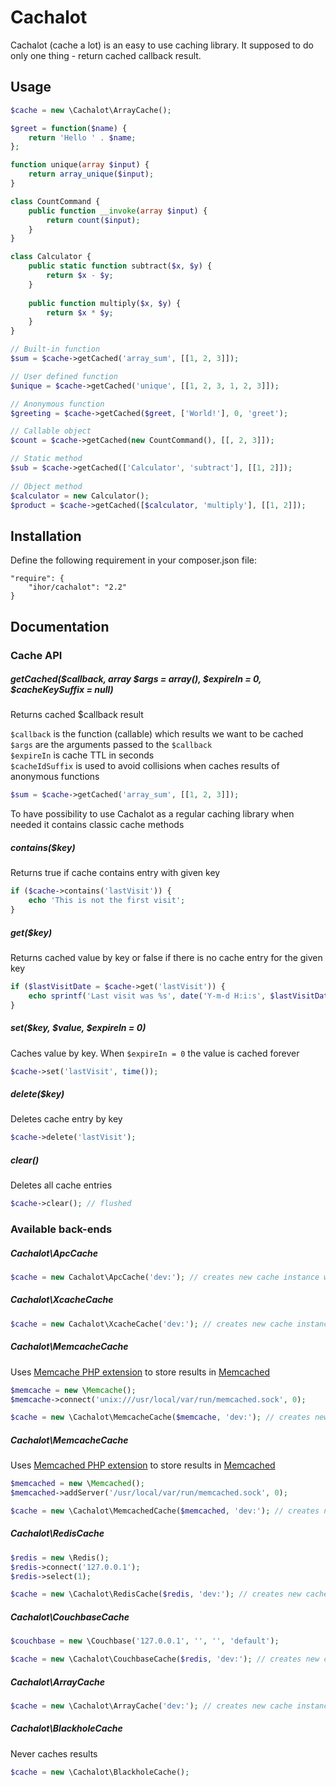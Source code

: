 Cachalot
========

Cachalot (cache a lot) is an easy to use caching library. It supposed to do only one thing - return cached callback result.

Usage
-----
```php
$cache = new \Cachalot\ArrayCache();

$greet = function($name) {
    return 'Hello ' . $name;
};

function unique(array $input) {
    return array_unique($input);
}

class CountCommand {
    public function __invoke(array $input) {
        return count($input);
    }
}

class Calculator {
    public static function subtract($x, $y) { 
        return $x - $y;
    }
    
    public function multiply($x, $y) {
        return $x * $y;
    }
}

// Built-in function
$sum = $cache->getCached('array_sum', [[1, 2, 3]]);

// User defined function
$unique = $cache->getCached('unique', [[1, 2, 3, 1, 2, 3]]);

// Anonymous function
$greeting = $cache->getCached($greet, ['World!'], 0, 'greet');

// Callable object
$count = $cache->getCached(new CountCommand(), [[, 2, 3]]);

// Static method
$sub = $cache->getCached(['Calculator', 'subtract'], [[1, 2]]);
 
// Object method
$calculator = new Calculator();
$product = $cache->getCached([$calculator, 'multiply'], [[1, 2]]);
```

Installation
------------
Define the following requirement in your composer.json file:
```
"require": {
    "ihor/cachalot": "2.2"
}
```

Documentation
-------------
### Cache API

##### getCached($callback, array $args = array(), $expireIn = 0, $cacheKeySuffix = null)

Returns cached $callback result

```$callback``` is the function (callable) which results we want to be cached  
```$args``` are the arguments passed to the ```$callback```  
```$expireIn``` is cache TTL in seconds  
```$cacheIdSuffix``` is used to avoid collisions when caches results of anonymous functions  

```php
$sum = $cache->getCached('array_sum', [[1, 2, 3]]);
```

To have possibility to use Cachalot as a regular caching library when needed it contains classic cache methods

##### contains($key)

Returns true if cache contains entry with given key

```php
if ($cache->contains('lastVisit')) {
    echo 'This is not the first visit';
}
```

##### get($key)

Returns cached value by key or false if there is no cache entry for the given key

```php
if ($lastVisitDate = $cache->get('lastVisit')) {
    echo sprintf('Last visit was %s', date('Y-m-d H:i:s', $lastVisitDate));
}
```

##### set($key, $value, $expireIn = 0)

Caches value by key. When ```$expireIn = 0``` the value is cached forever

```php
$cache->set('lastVisit', time());
```

##### delete($key)

Deletes cache entry by key

```php
$cache->delete('lastVisit');
```

##### clear()

Deletes all cache entries

```php
$cache->clear(); // flushed
```

### Available back-ends

##### Cachalot\ApcCache

```php
$cache = new Cachalot\ApcCache('dev:'); // creates new cache instance with key prefix "dev:"
```

##### Cachalot\XcacheCache

```php
$cache = new Cachalot\XcacheCache('dev:'); // creates new cache instance with key prefix "dev:"
```

##### Cachalot\MemcacheCache

Uses [Memcache PHP extension](http://php.net/manual/en/book.memcache.php) to store results in [Memcached](http://memcached.org)

```php
$memcache = new \Memcache();
$memcache->connect('unix:///usr/local/var/run/memcached.sock', 0);

$cache = new \Cachalot\MemcacheCache($memcache, 'dev:'); // creates new cache instance with key prefix "dev:"
```

##### Cachalot\MemcacheCache

Uses [Memcached PHP extension](http://php.net/manual/en/book.memcached.php) to store results in [Memcached](http://memcached.org)

```php
$memcached = new \Memcached();
$memcached->addServer('/usr/local/var/run/memcached.sock', 0);

$cache = new \Cachalot\MemcachedCache($memcached, 'dev:'); // creates new cache instance with key prefix "dev:"
```

##### Cachalot\RedisCache

```php
$redis = new \Redis();
$redis->connect('127.0.0.1');
$redis->select(1);

$cache = new \Cachalot\RedisCache($redis, 'dev:'); // creates new cache instance with key prefix "dev:"
```

##### Cachalot\CouchbaseCache

```php
$couchbase = new \Couchbase('127.0.0.1', '', '', 'default');

$cache = new \Cachalot\CouchbaseCache($redis, 'dev:'); // creates new cache instance with key prefix "dev:"
```

##### Cachalot\ArrayCache

```php
$cache = new \Cachalot\ArrayCache('dev:'); // creates new cache instance with key prefix "dev:"
```

##### Cachalot\BlackholeCache

Never caches results

```php
$cache = new \Cachalot\BlackholeCache();
```
